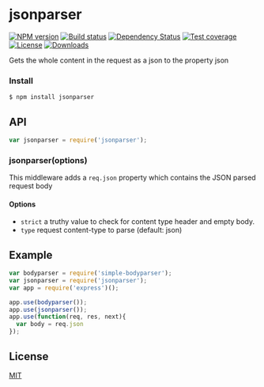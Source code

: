 # jsonparser

[![NPM version][npm-image]][npm-url]
[![Build status][travis-image]][travis-url]
[![Dependency Status][david-image]][david-url]
[![Test coverage][coveralls-image]][coveralls-url]
[![License][license-image]][license-url]
[![Downloads][downloads-image]][downloads-url]

Gets the whole content in the request as a json to the property json

### Install

```sh
$ npm install jsonparser
```

## API

```js
var jsonparser = require('jsonparser');
```

### jsonparser(options)

This middleware adds a `req.json` property which contains the JSON parsed request body

#### Options
- `strict` a truthy value to check for content type header and empty body.
- `type` request content-type to parse (default: json)

## Example

```js
var bodyparser = require('simple-bodyparser');
var jsonparser = require('jsonparser');
var app = require('express')();

app.use(bodyparser());
app.use(jsonparser());
app.use(function(req, res, next){
  var body = req.json
});
```

## License

[MIT](LICENSE)


[npm-image]: https://img.shields.io/npm/v/jsonparser.svg?style=flat-square
[npm-url]: https://npmjs.org/package/jsonparser
[github-tag]: http://img.shields.io/github/tag/cosmosgenius/jsonparser.svg?style=flat-square
[github-url]: https://github.com/cosmosgenius/jsonparser/tags
[travis-image]: https://img.shields.io/travis/cosmosgenius/jsonparser.svg?style=flat-square
[travis-url]: https://travis-ci.org/cosmosgenius/jsonparser
[coveralls-image]: https://img.shields.io/coveralls/cosmosgenius/jsonparser.svg?style=flat-square
[coveralls-url]: https://coveralls.io/r/cosmosgenius/jsonparser?branch=master
[license-image]: http://img.shields.io/npm/l/jsonparser.svg?style=flat-square
[license-url]: LICENSE
[downloads-image]: http://img.shields.io/npm/dm/jsonparser.svg?style=flat-square
[downloads-url]: https://npmjs.org/package/jsonparser
[david-image]: http://img.shields.io/david/cosmosgenius/jsonparser.svg?style=flat-square
[david-url]: https://david-dm.org/cosmosgenius/jsonparser
